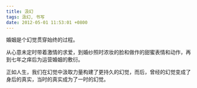```yaml
---
title: 汲幻
tags: 汲幻, 书写
date: 2012-05-01 11:53:01 +0800
---
```



婚姻是个幻觉贯穿始终的过程。

从心意未定时带着激情的求爱，到婚纱照时浓妆的脸和做作的甜蜜表情和动作，再到七年之痒后为运营婚姻的敷衍。

正如人生，我们在幻觉中汲取力量构建了更持久的幻觉，而后，曾经的幻觉变成了身后的真实，当时的真实成为了一时的幻觉。


